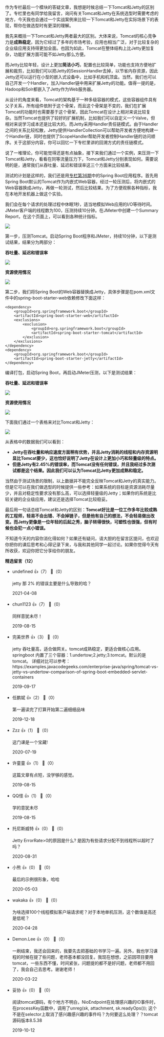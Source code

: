 作为专栏最后一个模块的答疑文章，我想是时候总结一下Tomcat和Jetty的区别了。专栏里也有同学给我留言，询问有关Tomcat和Jetty在系统选型时需要考虑的地方，今天我也会通过一个实战案例来比较一下Tomcat和Jetty在实际场景下的表现，帮你在做选型时有更深的理解。

我先来概括一下Tomcat和Jetty两者最大的区别。大体来说，Tomcat的核心竞争力是**成熟稳定**，因为它经过了多年的市场考验，应用也相当广泛，对于比较复杂的企业级应用支持得更加全面。也因为如此，Tomcat在整体结构上比Jetty更加复杂，功能扩展方面可能不如Jetty那么方便。

而Jetty比较年轻，设计上更加**简洁小巧**，配置也比较简单，功能也支持方便地扩展和裁剪，比如我们可以把Jetty的SessionHandler去掉，以节省内存资源，因此Jetty还可以运行在小型的嵌入式设备中，比如手机和机顶盒。当然，我们也可以自己开发一个Handler，加入Handler链中用来扩展Jetty的功能。值得一提的是，Hadoop和Solr都嵌入了Jetty作为Web服务器。

从设计的角度来看，Tomcat的架构基于一种多级容器的模式，这些容器组件具有父子关系，所有组件依附于这个骨架，而且这个骨架是不变的，我们在扩展Tomcat的功能时也需要基于这个骨架，因此Tomcat在设计上相对来说比较复杂。当然Tomcat也提供了较好的扩展机制，比如我们可以自定义一个Valve，但相对来说学习成本还是比较大的。而Jetty采用Handler责任链模式。由于Handler之间的关系比较松散，Jetty提供HandlerCollection可以帮助开发者方便地构建一个Handler链，同时也提供了ScopeHandler帮助开发者控制Handler链的访问顺序。关于这部分内容，你可以回忆一下专栏里讲的回溯方式的责任链模式。

说了一堆理论，你可能觉得还是有点抽象，接下来我们通过一个实例，来压测一下Tomcat和Jetty，看看在同等流量压力下，Tomcat和Jetty分别表现如何。需要说明的是，通常我们从吞吐量、延迟和错误率这三个方面来比较结果。

测试的计划是这样的，我们还是用[专栏第36期](http://time.geekbang.org/column/article/112271)中的Spring Boot应用程序。首先用Spring Boot默认的Tomcat作为内嵌式Web容器，经过一轮压测后，将内嵌式的Web容器换成Jetty，再做一轮测试，然后比较结果。为了方便观察各种指标，我在本地开发机器上做这个实验。

我们会在每个请求的处理过程中休眠1秒，适当地模拟Web应用的I/O等待时间。JMeter客户端的线程数为100，压测持续10分钟。在JMeter中创建一个Summary Report，在这个页面上，可以看到各种统计指标。

![](https://static001.geekbang.org/resource/image/88/b6/888ff5dc207d7bc746663c2be2d3dbb6.png?wh=1911%2A235)

第一步，压测Tomcat。启动Spring Boot程序和JMeter，持续10分钟，以下是测试结果，结果分为两部分：

**吞吐量、延迟和错误率**

![](https://static001.geekbang.org/resource/image/eb/c9/eb8f119a6106da2ada200a86436df8c9.png?wh=1455%2A224)

**资源使用情况**

![](https://static001.geekbang.org/resource/image/8a/c6/8ad606fd374a375ccedae71c5eaadcc6.png?wh=1149%2A650)

第二步，我们将Spring Boot的Web容器替换成Jetty，具体步骤是在pom.xml文件中的spring-boot-starter-web依赖修改下面这样：

```
<dependency>
    <groupId>org.springframework.boot</groupId>
    <artifactId>spring-boot-starter-web</artifactId>
    <exclusions>
        <exclusion>
            <groupId>org.springframework.boot</groupId>
            <artifactId>spring-boot-starter-tomcat</artifactId>
        </exclusion>
    </exclusions>
</dependency>
<dependency>
    <groupId>org.springframework.boot</groupId>
    <artifactId>spring-boot-starter-jetty</artifactId>
</dependency>
```

编译打包，启动Spring Boot，再启动JMeter压测，以下是测试结果：

**吞吐量、延迟和错误率**

![](https://static001.geekbang.org/resource/image/16/c6/1613eca65656b08e467eae63238252c6.png?wh=1474%2A242)

**资源使用情况**

![](https://static001.geekbang.org/resource/image/60/9f/6039f999094dd390bb7a60ec63c5b19f.png?wh=1148%2A647)

下面我们通过一个表格来对比Tomcat和Jetty：

![](https://static001.geekbang.org/resource/image/82/4f/824b67dbdb1cd7205427ab67a3ab864f.jpg?wh=1248%2A272)

从表格中的数据我们可以看到：

- **Jetty在吞吐量和响应速度方面稍有优势，并且Jetty消耗的线程和内存资源明显比Tomcat要少，这也恰好说明了Jetty在设计上更加小巧和轻量级的特点。**
- **但是Jetty有2.45%的错误率，而Tomcat没有任何错误，并且我经过多次测试都是这个结果。因此我们可以认为Tomcat比Jetty更加成熟和稳定。**

当然由于测试场景的限制，以上数据并不能完全反映Tomcat和Jetty的真实能力。但是它可以在我们做选型的时候提供一些参考：如果系统的目标是资源消耗尽量少，并且对稳定性要求没有那么高，可以选择轻量级的Jetty；如果你的系统是比较关键的企业级应用，建议还是选择Tomcat比较稳妥。

最后用一句话总结Tomcat和Jetty的区别：**Tomcat好比是一位工作多年比较成熟的工程师，轻易不会出错、不会掉链子，但是他有自己的想法，不会轻易做出改变。而Jetty更像是一位年轻的后起之秀，脑子转得很快，可塑性也很强，但有时候也会犯一点小错误。**

不知道今天的内容你消化得如何？如果还有疑问，请大胆的在留言区提问，也欢迎你把你的课后思考和心得记录下来，与我和其他同学一起讨论。如果你觉得今天有所收获，欢迎你把它分享给你的朋友。
<div><strong>精选留言（12）</strong></div><ul>
<li><span>undefined</span> 👍（7） 💬（0）<p>jetty 那 2% 的错误主要是什么导致的哈？</p>2021-04-08</li><br/><li><span>chun1123</span> 👍（7） 💬（0）<p>同样意犹未尽！</p>2019-08-15</li><br/><li><span>完美世界</span> 👍（3） 💬（0）<p>jetty 吞吐量高，适合做网关。tomcat成熟稳定，更适合做核心应用。
springboot 内置了三个容器：1.undertow;2.jetty;3.tomcat。默认的是tomcat。
详细对比可以参考：https:&#47;&#47;examples.javacodegeeks.com&#47;enterprise-java&#47;spring&#47;tomcat-vs-jetty-vs-undertow-comparison-of-spring-boot-embedded-servlet-containers
</p>2019-09-17</li><br/><li><span>任鹏斌</span> 👍（2） 💬（0）<p>第一遍读完了打算开始第二遍细细品味</p>2019-12-18</li><br/><li><span>Zzz</span> 👍（1） 💬（0）<p>这门课是一个宝藏!</p>2020-07-19</li><br/><li><span>许童童</span> 👍（1） 💬（0）<p>这篇文章有点短，没学够的感觉。</p>2019-08-15</li><br/><li><span>QQ怪</span> 👍（1） 💬（0）<p>学的意犹未尽</p>2019-08-15</li><br/><li><span>托尼斯威特</span> 👍（0） 💬（0）<p>Jetty ErrorRate&gt;0的原因是什么? 是因为有些请求分配不到线程所以超时了吗？</p>2020-08-31</li><br/><li><span>小熊</span> 👍（0） 💬（0）<p>最后的示例很形象，哈哈</p>2020-05-03</li><br/><li><span>wakaka</span> 👍（0） 💬（0）<p>为啥选择100个线程模拟客户端请求呢？对于本地单机压测，这个数值是高还是低呢？</p>2020-04-28</li><br/><li><span>Demon.Lee</span> 👍（0） 💬（0）<p>一刷结束，我还会回来的，我要先去把基础的书学习一遍。另外，我也学习课程的时候在提了些问题，老师基本都没回复。我现在想想，之前因项目要用tomcat，一些东西不懂，时间紧张，问题提的都不是好问题，老师都不用回了，我会自己去思考。谢谢老师！</p>2020-03-22</li><br/><li><span>妥协</span> 👍（0） 💬（0）<p>阅读tomcat源码，有个地方不明白，NioEndpoint在处理感兴趣的IO事件时，在processKey函数中，调用了unreg(sk, attachment, sk.readyOps()); 这个不是在selector上取消了感兴趣感兴趣的事件吗？为何要这么处理？？tomcat源码版本8.5.38</p>2019-10-12</li><br/>
</ul>